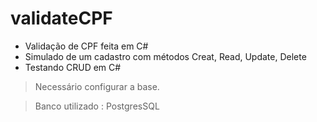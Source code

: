 # validateCPF
+ Validação de CPF feita em C#
+ Simulado de um cadastro com métodos Creat, Read, Update, Delete
+ Testando CRUD em C#
> Necessário configurar a base.

> Banco utilizado : PostgresSQL
